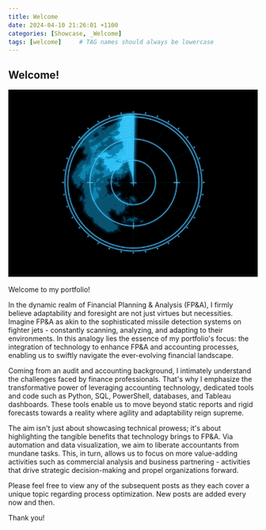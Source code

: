 ```yaml
---
title: Welcome
date: 2024-04-10 21:26:01 +1100
categories: [Showcase, _Welcome]
tags: [welcome]     # TAG names should always be lowercase
---
```


## Welcome!

![radar](assets/welcome/radar.gif)

Welcome to my portfolio!

In the dynamic realm of Financial Planning & Analysis (FP&A), I firmly believe adaptability and foresight are not just virtues but necessities. Imagine FP&A as akin to the sophisticated missile detection systems on fighter jets - constantly scanning, analyzing, and adapting to their environments. In this analogy lies the essence of my portfolio's focus: the integration of technology to enhance FP&A and accounting processes, enabling us to swiftly navigate the ever-evolving financial landscape.

Coming from an audit and accounting background, I intimately understand the challenges faced by finance professionals. That's why I emphasize the transformative power of leveraging accounting technology, dedicated tools and code such as Python, SQL, PowerShell, databases, and Tableau dashboards. These tools enable us to move beyond static reports and rigid forecasts towards a reality where agility and adaptability reign supreme.

The aim isn't just about showcasing technical prowess; it's about highlighting the tangible benefits that technology brings to FP&A. Via automation and data visualization, we aim to liberate accountants from mundane tasks. This, in turn, allows us to focus on more value-adding activities such as commercial analysis and business partnering - activities that drive strategic decision-making and propel organizations forward.

Please feel free to view any of the subsequent posts as they each cover a unique topic regarding process optimization. New posts are added every now and then.

Thank you!
